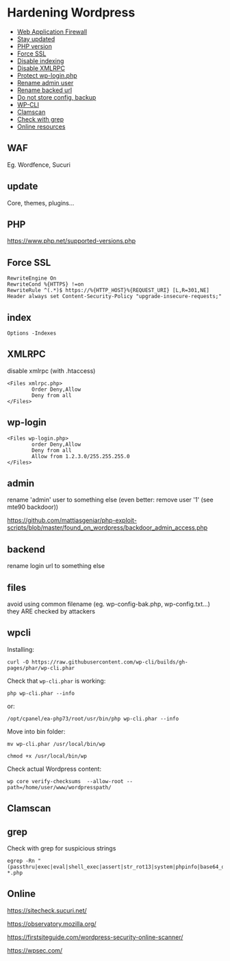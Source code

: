 # Hardening Wordpress

- [Web Application Firewall](#waf)
- [Stay updated](#update)
- [PHP version](#php)
- [Force SSL](#force-ssl)
- [Disable indexing](#index)
- [Disable XMLRPC](#xmlrpc)
- [Protect wp-login.php](#wp-login)
- [Rename admin user](#admin)
- [Rename backed url](#backend)
- [Do not store config, backup](#files)
- [WP-CLI](#wpcli)
- [Clamscan](#clamscan)
- [Check with grep](#grep)
- [Online resources](#online)

## WAF

Eg. Wordfence, Sucuri

## update

Core, themes, plugins...

## PHP

https://www.php.net/supported-versions.php

## Force SSL

```
RewriteEngine On
RewriteCond %{HTTPS} !=on
RewriteRule ^(.*)$ https://%{HTTP_HOST}%{REQUEST_URI} [L,R=301,NE]
Header always set Content-Security-Policy "upgrade-insecure-requests;"
```

## index

```
Options -Indexes
```

## XMLRPC

disable xmlrpc (with .htaccess)

```
<Files xmlrpc.php>
        Order Deny,Allow
        Deny from all
</Files>
```

## wp-login

```
<Files wp-login.php>
        order Deny,Allow
        Deny from all
        Allow from 1.2.3.0/255.255.255.0
</Files>
```

## admin

rename 'admin' user to something else (even better: remove user '1' (see mte90 backdoor))

https://github.com/mattiasgeniar/php-exploit-scripts/blob/master/found_on_wordpress/backdoor_admin_access.php

## backend 

rename login url to something else

## files

avoid using common filename (eg. wp-config-bak.php, wp-config.txt...) they ARE checked by attackers	

## wpcli

Installing:

```
curl -O https://raw.githubusercontent.com/wp-cli/builds/gh-pages/phar/wp-cli.phar
```

Check that `wp-cli.phar` is working:

```
php wp-cli.phar --info
```

or:

```
/opt/cpanel/ea-php73/root/usr/bin/php wp-cli.phar --info
```

Move into bin folder:

```
mv wp-cli.phar /usr/local/bin/wp

chmod +x /usr/local/bin/wp
```

Check actual Wordpress content:

```
wp core verify-checksums  --allow-root --path=/home/user/www/wordpresspath/ 
```

## Clamscan

## grep

Check with grep for suspicious strings

```
egrep -Rn "(passthru|exec|eval|shell_exec|assert|str_rot13|system|phpinfo|base64_decode|chmod|mkdir|fopen|fclose|readfile)" *.php
```


## Online

https://sitecheck.sucuri.net/

https://observatory.mozilla.org/

https://firstsiteguide.com/wordpress-security-online-scanner/

https://wpsec.com/
